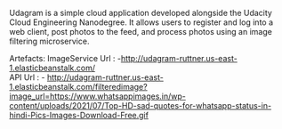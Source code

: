 
Udagram is a simple cloud application developed alongside the Udacity Cloud Engineering Nanodegree. It allows users to register and log into a web client, post photos to the feed, and process photos using an image filtering microservice.

Artefacts:
ImageService Url : -http://udagram-ruttner.us-east-1.elasticbeanstalk.com/<br>
API Url : - http://udagram-ruttner.us-east-1.elasticbeanstalk.com/filteredimage?image_url=https://www.whatsappimages.in/wp-content/uploads/2021/07/Top-HD-sad-quotes-for-whatsapp-status-in-hindi-Pics-Images-Download-Free.gif
